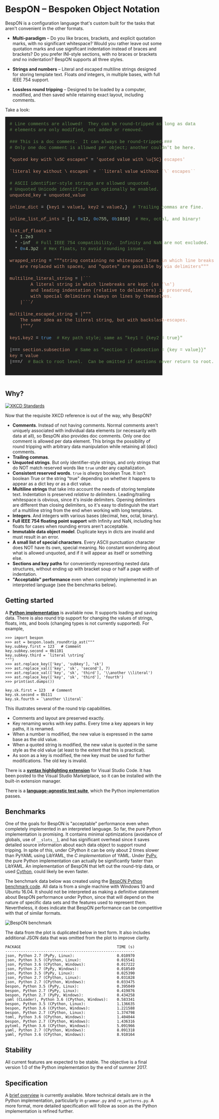 # BespON – Bespoken Object Notation


BespON is a configuration language that's custom built for the tasks that
aren't convenient in the other formats.

  * **Multi-paradigm** – Do you like braces, brackets, and explicit quotation
    marks, with no significant whitespace?  Would you rather leave out some
    quotation marks and use significant indentation instead of braces and
    brackets?  Do you prefer INI-style sections, with no braces or brackets
    *and* no indentation?  BespON supports all three styles.

  * **Strings and numbers** – Literal and escaped multiline strings designed
    for storing template text.  Floats *and* integers, in multiple bases,
    with full IEEE 754 support.

  * **Lossless round tripping** – Designed to be loaded by a computer,
    modified, and then saved while retaining exact layout, including comments.

Take a look:

<div style="padding: 1em;color: #d4d4d4;background-color: #1e1e1e;font-family: Consolas, 'Courier New', monospace;font-weight: normal;font-size: 14px;line-height: 19px;white-space: pre;"><div><span style="color: #608b4e;"># Line comments are allowed!  They can be round-tripped as long as data</span></div><div><span style="color: #608b4e;"># elements are only modified, not added or removed.</span></div><br><div><span style="color: #608b4e;">### This is a doc comment.  It can always be round-tripped.###</span></div><div><span style="color: #608b4e;"># Only one doc comment is allowed per object; another couldn't be here.</span></div><br><div><span style="color: #ce9178;">"quoted key with \x5C escapes"</span><span style="color: #d4d4d4;"> = </span><span style="color: #ce9178;">'quoted value with \u{5C} escapes'</span></div><br><div><span style="color: #ce9178;">`literal key without \ escapes`</span><span style="color: #d4d4d4;"> = </span><span style="color: #ce9178;">``literal value without `\` escapes``</span></div><br><div><span style="color: #608b4e;"># ASCII identifier-style strings are allowed unquoted.</span></div><div><span style="color: #608b4e;"># Unquoted Unicode identifiers can optionally be enabled.</span></div><div><span style="color: #ce9178;">unquoted_key</span><span style="color: #d4d4d4;"> = </span><span style="color: #ce9178;">unquoted_value</span></div><br><div><span style="color: #ce9178;">inline_dict</span><span style="color: #d4d4d4;"> = {</span><span style="color: #ce9178;">key1</span><span style="color: #d4d4d4;"> = </span><span style="color: #ce9178;">value1</span><span style="color: #d4d4d4;">, </span><span style="color: #ce9178;">key2</span><span style="color: #d4d4d4;"> = </span><span style="color: #ce9178;">value2</span><span style="color: #d4d4d4;">,}  </span><span style="color: #608b4e;"># Trailing commas are fine.</span></div><br><div><span style="color: #ce9178;">inline_list_of_ints</span><span style="color: #d4d4d4;"> = [</span><span style="color: #b5cea8;">1</span><span style="color: #d4d4d4;">, </span><span style="color: #569cd6;">0x</span><span style="color: #b5cea8;">12</span><span style="color: #d4d4d4;">, </span><span style="color: #569cd6;">0o</span><span style="color: #b5cea8;">755</span><span style="color: #d4d4d4;">, </span><span style="color: #569cd6;">0b</span><span style="color: #b5cea8;">1010</span><span style="color: #d4d4d4;">]  </span><span style="color: #608b4e;"># Hex, octal, and binary!</span></div><br><div><span style="color: #ce9178;">list_of_floats</span><span style="color: #d4d4d4;"> =</span></div><div><span style="color: #d4d4d4;">  * </span><span style="color: #b5cea8;">1.2e3</span></div><div><span style="color: #d4d4d4;">  * </span><span style="color: #b5cea8;">-inf</span><span style="color: #d4d4d4;">  </span><span style="color: #608b4e;"># Full IEEE 754 compatibility.  Infinity and NaN are not excluded.</span></div><div><span style="color: #d4d4d4;">  * </span><span style="color: #569cd6;">0x</span><span style="color: #b5cea8;">4.3p2</span><span style="color: #d4d4d4;">  </span><span style="color: #608b4e;"># Hex floats, to avoid rounding issues.</span></div><br><div><span style="color: #ce9178;">wrapped_string</span><span style="color: #d4d4d4;"> = </span><span style="color: #ce9178;">"""string containing no whitespace lines in which line breaks</span></div><div><span style="color: #ce9178;">    are replaced with spaces, and "quotes" are possible by via delimiters"""</span></div><br><div><span style="color: #ce9178;">multiline_literal_string</span><span style="color: #d4d4d4;"> = </span><span style="color: #ce9178;">|```</span></div><div><span style="color: #ce9178;">        A literal string in which linebreaks are kept (as '\n')</span></div><div><span style="color: #ce9178;">        and leading indentation (relative to delimiters) is preserved,</span></div><div><span style="color: #ce9178;">        with special delimiters always on lines by themselves.</span></div><div><span style="color: #ce9178;">    |```/</span></div><br><div><span style="color: #ce9178;">multiline_escaped_string</span><span style="color: #d4d4d4;"> = </span><span style="color: #ce9178;">|"""</span></div><div><span style="color: #ce9178;">    The same idea as the literal string, but with backslash-escapes.</span></div><div><span style="color: #ce9178;">    |"""/</span></div><br><div><span style="color: #ce9178;">key1</span><span style="color: #d4d4d4;">.</span><span style="color: #ce9178;">key2</span><span style="color: #d4d4d4;"> = </span><span style="color: #569cd6;">true</span><span style="color: #d4d4d4;">  </span><span style="color: #608b4e;"># Key path style; same as "key1 = {key2 = true}"</span></div><br><div><span style="color: #d4d4d4;">|=== </span><span style="color: #ce9178;">section</span><span style="color: #d4d4d4;">.</span><span style="color: #ce9178;">subsection</span><span style="color: #d4d4d4;">  </span><span style="color: #608b4e;"># Same as "section = {subsection = {key = value}}"</span></div><div><span style="color: #ce9178;">key</span><span style="color: #d4d4d4;"> = </span><span style="color: #ce9178;">value</span></div><div><span style="color: #d4d4d4;">|===/  </span><span style="color: #608b4e;"># Back to root level.  Can be omitted if sections never return to root.</span></div><br></div>

<br>


## Why?

[![XKCD Standards](https://imgs.xkcd.com/comics/standards.png)](https://xkcd.com/927/)

Now that the requisite XKCD reference is out of the way, why BespON?

  * **Comments**.  Instead of not having comments.  Normal comments aren't
    uniquely associated with individual data elements (or necessarily with
    data at all), so BespON also provides doc comments.  Only one doc comment
    is allowed per data element.  This brings the possibility of round
    tripping with arbitrary data manipulation while retaining all (doc)
    comments.
  * **Trailing commas**.
  * **Unquoted strings**.  But only identifier-style strings, and only strings
    that do NOT match reserved words like `true` under any capitalization.
  * **Consistent reserved words**.  `true` is *always* boolean True.  It isn't
    boolean True or the string "true" depending on whether it happens to
    appear as a dict key or as a dict value.
  * **Multiline strings** that take into account the needs of storing template
    text.  Indentation is preserved *relative to delimiters*.
    Leading/trailing whitespace is obvious, since it's inside delimiters.
    Opening delimiters are different than closing delimiters, so it's easy to
    distinguish the start of a multiline string from the end when working with
    long templates.
  * **Integers**.  And integers with various bases (decimal, hex, octal,
    binary).
  * **Full IEEE 754 floating point support** with Infinity and NaN,
    including hex floats for cases when rounding errors aren't acceptable.
  * **Immutable data object model**.  Duplicate keys in dicts are invalid and
    must result in an error.
  * **A small list of special characters**.  Every ASCII punctuation character
    does NOT have its own, special meaning.  No constant wondering about what
    is allowed unquoted, and if it will appear as itself or something else.
  * **Sections and key paths** for conveniently representing nested data
    structures, without ending up with bracket soup or half a page width of
    indentation.
  * **"Acceptable" performance** even when completely implemented in an
    interpreted language (see the benchmarks below).



## Getting started

A [**Python implementation**](https://github.com/gpoore/bespon_py) is available
now.  It supports loading and saving data.  There is also round trip support
for changing the values of strings, floats, ints, and bools (changing types
is not currently supported).  For example,
```
>>> import bespon
>>> ast = bespon.loads_roundtrip_ast("""
key.subkey.first = 123   # Comment
key.subkey.second = 0b1101
key.subkey.third = `literal \string`
""")
>>> ast.replace_key(['key', 'subkey'], 'sk')
>>> ast.replace_val(['key', 'sk', 'second'], 7)
>>> ast.replace_val(['key', 'sk', 'third'], '\\another \\literal')
>>> ast.replace_key(['key', 'sk', 'third'], 'fourth')
>>> print(ast.dumps())

key.sk.first = 123   # Comment
key.sk.second = 0b111
key.sk.fourth = `\another \literal`
```
This illustrates several of the round trip capabilities.

  * Comments and layout are preserved exactly.
  * Key renaming works with key paths.  Every time a key appears in key paths,
    it is renamed.
  * When a number is modified, the new value is expressed in the same base as
    the old value.
  * When a quoted string is modified, the new value is quoted in the same
    style as the old value (at least to the extent that this is practical).
  * As soon as a key is modified, the new key must be used for further
    modifications.  The old key is invalid.


There is a
[**syntax highlighting extension**](https://github.com/bespon/bespon_vscode)
for Visual Studio Code.  It has been posted to the Visual Studio Marketplace,
so it can be installed with the built-in extension manager.

There is a
[**language-agnostic test suite**](https://github.com/bespon/bespon_tests),
which the Python implementation passes.



## Benchmarks

One of the goals for BespON is "acceptable" performance even when completely
implemented in an interpreted language.  So far, the pure Python
implementation is promising.  It contains minimal optimizations
(avoidance of globals, use of `__slots__`), and has significant overhead
since it saves detailed source information about each data object to support
round tripping.  In spite of this, under CPython it can be only about 2 times
slower than PyYAML using LibYAML, the *C implementation* of YAML.  Under
[PyPy](http://pypy.org/), the pure Python implementation can actually be
significantly faster than LibYAML.  An implementation of BespON that left out
the round-trip data, or used [Cython](http://cython.org/), could likely be
even faster.

The benchmark data below was created using the
[BespON Python benchmark code](https://github.com/bespon/bespon_python_benchmark).
All data is from a single machine with Windows 10 and Ubuntu 16.04.
It should not be interpreted as making a definitive statement about BespON
performance under Python, since that will depend on the nature of specific
data sets and the features used to represent them.  Nevertheless, it does
indicate that BespON performance can be competitive with that of similar
formats.

![BespON benchmark](img/benchmark.png)

The data from the plot is duplicated below in text form.  It also includes
additional JSON data that was omitted from the plot to improve clarity.

```text
PACKAGE                                           TIME (s)
----------------------------------------------------------
json, Python 2.7 (PyPy, Linux):                   0.010970
json, Python 3.5 (CPython, Linux):                0.015541
json, Python 3.6 (CPython, Windows):              0.017222
json, Python 2.7 (PyPy, Windows):                 0.018549
json, Python 3.5 (PyPy, Linux):                   0.025390
json, Python 2.7 (CPython, Linux):                0.031828
json, Python 2.7 (CPython, Windows):              0.033475
bespon, Python 3.5 (PyPy, Linux):                 0.395049
bespon, Python 2.7 (PyPy, Linux):                 0.419876
bespon, Python 2.7 (PyPy, Windows):               0.434258
yaml (CLoader), Python 3.6 (CPython, Windows):    0.583341
bespon, Python 3.5 (CPython, Linux):              1.136635
bespon, Python 3.6 (CPython, Windows):            1.221588
bespon, Python 2.7 (CPython, Linux):              1.374798
toml, Python 3.6 (CPython, Windows):              1.404044
bespon, Python 2.7 (CPython, Windows):            1.436316
pytoml, Python 3.6 (CPython, Windows):            5.091966
yaml, Python 2.7 (CPython, Windows):              8.091318
yaml, Python 3.6 (CPython, Windows):              8.910164
```


## Stability

All current features are expected to be stable.  The objective is a final
version 1.0 of the Python implementation by the end of summer 2017.



## Specification

A [brief overview](spec_overview.md) is currently available.  More
technical details are in the Python implementation, particularly in
`grammar.py` and `re_patterns.py`.  A more formal, more detailed
specification will follow as soon as the Python implementation is refined
further.
